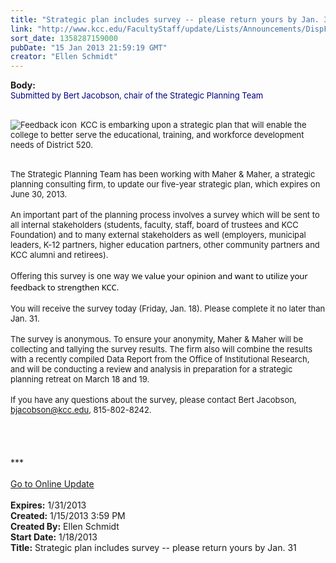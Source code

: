```yaml
---
title: "Strategic plan includes survey -- please return yours by Jan. 31"
link: "http://www.kcc.edu/FacultyStaff/update/Lists/Announcements/DispForm.aspx?ID=958"
sort_date: 1358287159000
pubDate: "15 Jan 2013 21:59:19 GMT"
creator: "Ellen Schmidt"
---
```


<div><b>Body:</b> <div class="ExternalClassC46C21269E9A4850AF61BCE76B397FDF">
<div><font color="#000080" size="2">Submitted by Bert Jacobson, chair of the Strategic Planning Team</font></div>
<div><font size="2"></font> </div>
<div><font size="2">
<div style="float:left;margin-right:6px"><img alt="Feedback icon" src="/FacultyStaff/update/PublishingImages/feedback1.gif" /></div>
<p>KCC is embarking upon a strategic plan that will enable the college to better serve the educational, training, and workforce development needs of District 520. </font></p></div>
<div><font size="2"></font> </div>
<div><font size="2">The Strategic Planning Team has been working with Maher &amp; Maher, a strategic planning consulting firm, to update our five-year strategic plan, which expires on  June 30, 2013.</font></div>
<div><font size="2"></font> </div>
<div><font size="2">An important part of the planning process involves a survey which will be sent to all internal stakeholders (students, faculty, staff, board of trustees and KCC Foundation) and to many external stakeholders as well (employers, municipal leaders, K-12 partners, higher education partners, other community partners and KCC alumni and retirees).  </font></div>
<div><font size="2"></font> </div>
<div><font size="2">Offering this survey is one way w<span style="direction:ltr" dir="ltr"><font size="2"><span style="font-family:'Segoe UI';direction:ltr;word-wrap:break-word;color:#000000" dir="ltr">e value your opinion and want to utilize your feedback to strengthen KCC. </span> </font></span></font></div>
<div><font size="2"><span style="direction:ltr" dir="ltr"></span></font> </div>
<div><font size="2"><span style="direction:ltr" dir="ltr"></span>You will receive the survey today (Friday, Jan. 18). Please complete it no later than Jan. 31.</font></div>
<div><font size="2"></font> </div>
<div><font size="2">The survey is anonymous. To ensure your anonymity, Maher &amp; Maher will be collecting and tallying the survey results. The firm also will combine the results with a recently compiled Data Report from the Office of Institutional Research, and will be conducting a review and analysis in preparation for a strategic planning retreat on March 18 and 19.</font></div>
<div><font size="2"></font> </div>
<div><font size="2">If you have any questions about the survey, please contact Bert Jacobson, </font><a href="mailto:bjacobson@kcc.edu"><font size="2">bjacobson@kcc.edu</font></a><font size="2">, <span style="white-space:nowrap" class="baec5a81-e4d6-4674-97f3-e9220f0136c1">815-802-8242</span>.</font></div>
<div><font size="2"></font> </div>
<div>
<div>
<div> </div>
<div><br /> </div>
<div>
<div>***</div>
<div> </div>
<div><a href="/FacultyStaff/update/Pages/dailyupdate.aspx">Go to Online Update</a></div>
<div><br /></div></div></div></div></div></div>
<div><b>Expires:</b> 1/31/2013</div>
<div><b>Created:</b> 1/15/2013 3:59 PM</div>
<div><b>Created By:</b> Ellen Schmidt</div>
<div><b>Start Date:</b> 1/18/2013</div>
<div><b>Title:</b> Strategic plan includes survey -- please return yours by Jan. 31</div>
